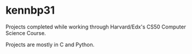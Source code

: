 # kennbp31

Projects completed while working through Harvard/Edx's CS50 Computer Science Course.

Projects are mostly in C and Python.
